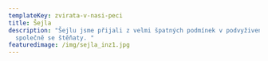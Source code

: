 ```yaml
---
templateKey: zvirata-v-nasi-peci
title: Šejla
description: "Šejlu jsme přijali z velmi špatných podmínek v podvyživeném stavu
  společně se štěňaty. "
featuredimage: /img/sejla_inz1.jpg
---
```

